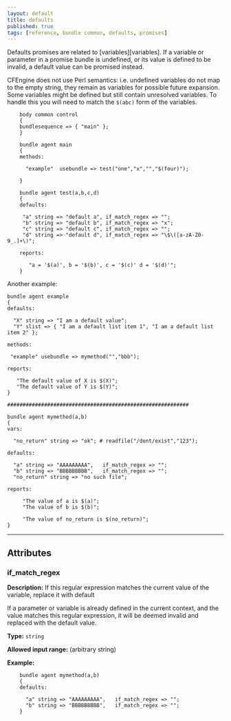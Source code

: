 ```yaml
---
layout: default
title: defaults
published: true
tags: [reference, bundle common, defaults, promises]
---
```


Defaults promises are related to 
[variables][variables]. If a variable or 
parameter in a promise bundle is undefined, or its value is defined to be 
invalid, a default value can be promised instead.

CFEngine does not use Perl semantics: i.e. undefined variables do not map to 
the empty string, they remain as variables for possible future expansion. Some 
variables might be defined but still contain unresolved variables. To handle 
this you will need to match the `$(abc)` form of the variables.

```cf3
    body common control
    {
    bundlesequence => { "main" };
    }

    bundle agent main
    {
    methods:

      "example"  usebundle => test("one","x","","$(four)");

    }

    bundle agent test(a,b,c,d)
    {
    defaults:

     "a" string => "default a", if_match_regex => "";
     "b" string => "default b", if_match_regex => "x";
     "c" string => "default c", if_match_regex => "";
     "d" string => "default d", if_match_regex => "\$\([a-zA-Z0-9_.]+\)";

    reports:

       "a = '$(a)', b = '$(b)', c = '$(c)' d = '$(d)'";
    }
```

Another example:

```cf3
bundle agent example
{
defaults:

  "X" string => "I am a default value";
  "Y" slist => { "I am a default list item 1", "I am a default list item 2" };

methods:

 "example" usebundle => mymethod("","bbb");

reports:

   "The default value of X is $(X)";
   "The default value of Y is $(Y)";
}

###########################################################

bundle agent mymethod(a,b)
{
vars:

  "no_return" string => "ok"; # readfile("/dont/exist","123");

defaults:

  "a" string => "AAAAAAAAA",   if_match_regex => "";
  "b" string => "BBBBBBBBB",   if_match_regex => "";
  "no_return" string => "no such file";

reports:

     "The value of a is $(a)";
     "The value of b is $(b)";

     "The value of no_return is $(no_return)";
}
```

***

## Attributes ##

### if_match_regex

**Description:** If this regular expression matches the current value of
the variable, replace it with default

If a parameter or variable is already defined in the current context, and the 
value matches this regular expression, it will be deemed invalid and replaced 
with the default value.

**Type:** `string`

**Allowed input range:** (arbitrary string)

**Example:**  

```cf3
    bundle agent mymethod(a,b)
    {
    defaults:

      "a" string => "AAAAAAAAA",   if_match_regex => "";
      "b" string => "BBBBBBBBB",   if_match_regex => "";
    }
```
